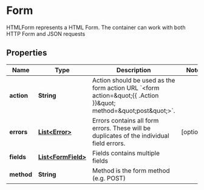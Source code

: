 

# Form

HTMLForm represents a HTML Form. The container can work with both HTTP Form and JSON requests
## Properties

Name | Type | Description | Notes
------------ | ------------- | ------------- | -------------
**action** | **String** | Action should be used as the form action URL &#x60;&lt;form action&#x3D;\&quot;{{ .Action }}\&quot; method&#x3D;\&quot;post\&quot;&gt;&#x60;. | 
**errors** | [**List&lt;Error&gt;**](Error.md) | Errors contains all form errors. These will be duplicates of the individual field errors. |  [optional]
**fields** | [**List&lt;FormField&gt;**](FormField.md) | Fields contains multiple fields | 
**method** | **String** | Method is the form method (e.g. POST) | 



